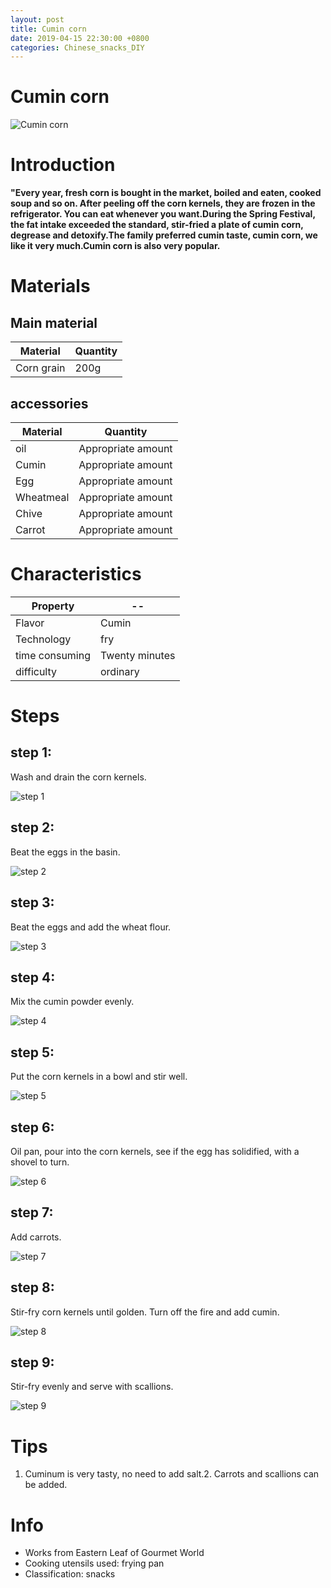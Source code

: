 ```yaml
---
layout: post
title: Cumin corn
date: 2019-04-15 22:30:00 +0800
categories: Chinese_snacks_DIY
---
```


# Cumin corn

![Cumin corn]({{site.baseurl}}/img/408438/408438.jpg)

# Introduction

**"Every year, fresh corn is bought in the market, boiled and eaten, cooked soup and so on. After peeling off the corn kernels, they are frozen in the refrigerator. You can eat whenever you want.During the Spring Festival, the fat intake exceeded the standard, stir-fried a plate of cumin corn, degrease and detoxify.The family preferred cumin taste, cumin corn, we like it very much.Cumin corn is also very popular.**

# Materials


## Main material

Material|Quantity
--|--
Corn grain|200g

## accessories

Material|Quantity
--|--
oil|Appropriate amount
Cumin|Appropriate amount
Egg|Appropriate amount
Wheatmeal|Appropriate amount
Chive|Appropriate amount
Carrot|Appropriate amount

# Characteristics

Property|--
--|--
Flavor|Cumin
Technology|fry
time consuming|Twenty minutes
difficulty|ordinary

# Steps

## step 1:

Wash and drain the corn kernels.

![step 1]({{site.baseurl}}/img/408438/1.jpg)

## step 2:

Beat the eggs in the basin.

![step 2]({{site.baseurl}}/img/408438/2.jpg)

## step 3:

Beat the eggs and add the wheat flour.

![step 3]({{site.baseurl}}/img/408438/3.jpg)

## step 4:

Mix the cumin powder evenly.

![step 4]({{site.baseurl}}/img/408438/4.jpg)

## step 5:

Put the corn kernels in a bowl and stir well.

![step 5]({{site.baseurl}}/img/408438/5.jpg)

## step 6:

Oil pan, pour into the corn kernels, see if the egg has solidified, with a shovel to turn.

![step 6]({{site.baseurl}}/img/408438/6.jpg)

## step 7:

Add carrots.

![step 7]({{site.baseurl}}/img/408438/7.jpg)

## step 8:

Stir-fry corn kernels until golden. Turn off the fire and add cumin.

![step 8]({{site.baseurl}}/img/408438/8.jpg)

## step 9:

Stir-fry evenly and serve with scallions.

![step 9]({{site.baseurl}}/img/408438/9.jpg)

# Tips

1. Cuminum is very tasty, no need to add salt.2. Carrots and scallions can be added.

# Info

- Works from Eastern Leaf of Gourmet World
- Cooking utensils used: frying pan
- Classification: snacks